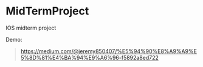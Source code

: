 # MidTermProject
IOS midterm project

Demo:  
>https://medium.com/@jeremy850407/%E5%94%90%E8%A9%A9%E5%8D%81%E4%BA%94%E9%A6%96-f5892a8ed722
